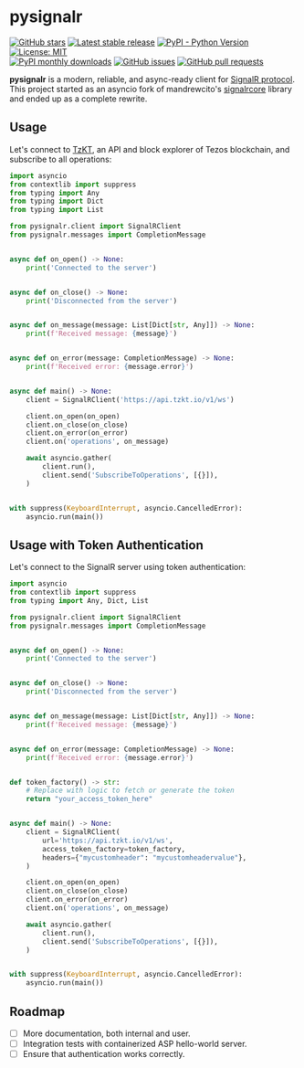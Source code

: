 # pysignalr

[![GitHub stars](https://img.shields.io/github/stars/baking-bad/pysignalr?color=2c2c2c&style=plain)](https://github.com/baking-bad/pysignalr)
[![Latest stable release](https://img.shields.io/github/v/release/baking-bad/pysignalr?label=stable%20release&color=2c2c2c)](https://github.com/baking-bad/pysignalr/releases)
[![PyPI - Python Version](https://img.shields.io/pypi/pyversions/pysignalr?color=2c2c2c)](https://www.python.org)
[![License: MIT](https://img.shields.io/github/license/baking-bad/pysignalr?color=2c2c2c)](https://github.com/baking-bad/pysignalr/blob/master/LICENSE)
<br>
[![PyPI monthly downloads](https://img.shields.io/pypi/dm/pysignalr?color=2c2c2c)](https://pypi.org/project/pysignalr/)
[![GitHub issues](https://img.shields.io/github/issues/baking-bad/pysignalr?color=2c2c2c)](https://github.com/baking-bad/pysignalr/issues)
[![GitHub pull requests](https://img.shields.io/github/issues-pr/baking-bad/pysignalr?color=2c2c2c)](https://github.com/baking-bad/pysignalr/pulls)

**pysignalr** is a modern, reliable, and async-ready client for [SignalR protocol](https://docs.microsoft.com/en-us/aspnet/core/signalr/introduction?view=aspnetcore-5.0). This project started as an asyncio fork of mandrewcito's [signalrcore](https://github.com/mandrewcito/signalrcore) library and ended up as a complete rewrite.

## Usage

Let's connect to [TzKT](https://tzkt.io/), an API and block explorer of Tezos blockchain, and subscribe to all operations:

```python
import asyncio
from contextlib import suppress
from typing import Any
from typing import Dict
from typing import List

from pysignalr.client import SignalRClient
from pysignalr.messages import CompletionMessage


async def on_open() -> None:
    print('Connected to the server')


async def on_close() -> None:
    print('Disconnected from the server')


async def on_message(message: List[Dict[str, Any]]) -> None:
    print(f'Received message: {message}')


async def on_error(message: CompletionMessage) -> None:
    print(f'Received error: {message.error}')


async def main() -> None:
    client = SignalRClient('https://api.tzkt.io/v1/ws')

    client.on_open(on_open)
    client.on_close(on_close)
    client.on_error(on_error)
    client.on('operations', on_message)

    await asyncio.gather(
        client.run(),
        client.send('SubscribeToOperations', [{}]),
    )


with suppress(KeyboardInterrupt, asyncio.CancelledError):
    asyncio.run(main())
```

## Usage with Token Authentication

Let's connect to the SignalR server using token authentication:

```python
import asyncio
from contextlib import suppress
from typing import Any, Dict, List

from pysignalr.client import SignalRClient
from pysignalr.messages import CompletionMessage


async def on_open() -> None:
    print('Connected to the server')


async def on_close() -> None:
    print('Disconnected from the server')


async def on_message(message: List[Dict[str, Any]]) -> None:
    print(f'Received message: {message}')


async def on_error(message: CompletionMessage) -> None:
    print(f'Received error: {message.error}')


def token_factory() -> str:
    # Replace with logic to fetch or generate the token
    return "your_access_token_here"


async def main() -> None:
    client = SignalRClient(
        url='https://api.tzkt.io/v1/ws',
        access_token_factory=token_factory,
        headers={"mycustomheader": "mycustomheadervalue"},
    )

    client.on_open(on_open)
    client.on_close(on_close)
    client.on_error(on_error)
    client.on('operations', on_message)

    await asyncio.gather(
        client.run(),
        client.send('SubscribeToOperations', [{}]),
    )


with suppress(KeyboardInterrupt, asyncio.CancelledError):
    asyncio.run(main())
```

## Roadmap

- [ ] More documentation, both internal and user.
- [ ] Integration tests with containerized ASP hello-world server.
- [ ] Ensure that authentication works correctly.